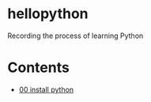 # hellopython
Recording the process of learning Python
# Contents  
- [00 install python](./00_install_python.md)
